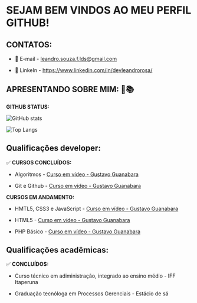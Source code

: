 # **SEJAM BEM VINDOS AO MEU PERFIL GITHUB!**


## CONTATOS: 

* 📩 E-mail - [leandro.souza.f.lds@gmail.com](mailto:leandro.souza.f.lds@gmail.com)

* 🪪 LinkeIn - https://www.linkedin.com/in/devleandrorosa/

## APRESENTANDO SOBRE MIM: 📖📚


**GITHUB STATUS:**

![GitHub stats](https://github-readme-stats.vercel.app/api?username=devleandrorosa&theme=github_dark&show_icons=true) 

![Top Langs](https://github-readme-stats.vercel.app/api/top-langs/?username=devleandrorosa&hide_progress=true&theme=github_dark)



## Qualificações developer:


✅ **CURSOS CONCLUÍDOS:** 

* Algoritmos - [Curso em vídeo - Gustavo Guanabara](https://www.cursoemvideo.com/curso/curso-de-algoritmo/)

* Git e Github - [Curso em vídeo - Gustavo Guanabara](https://www.cursoemvideo.com/curso/curso-de-git-e-github/) 


**CURSOS EM ANDAMENTO:**

* HMTL5, CSS3 e JavaScript - [Curso em vídeo - Gustavo Guanabara](https://www.cursoemvideo.com/curso/html5-css3-modulo1/)

* HTML5 - [Curso em vídeo - Gustavo Guanabara](https://www.cursoemvideo.com/curso/html5/)

* PHP Básico - [Curso em vídeo - Gustavo Guanabara](https://www.cursoemvideo.com/curso/php-basico/)


## Qualificações acadêmicas:

✅ **CONCLUÍDOS:** 

* Curso técnico em adiministração, integrado ao ensino médio - IFF Itaperuna

* Graduação tecnóloga em Processos Gerenciais - Estácio de sá
